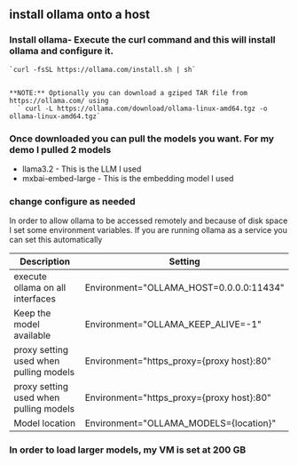## install ollama onto a host

### Install ollama- Execute the curl command and this will install ollama and configure it.

    `curl -fsSL https://ollama.com/install.sh | sh`


    **NOTE:** Optionally you can download a gziped TAR file from https://ollama.com/ using
      ` curl -L https://ollama.com/download/ollama-linux-amd64.tgz -o ollama-linux-amd64.tgz`

### Once downloaded you can pull the models you want. For my demo I pulled 2 models
- llama3.2          - This is the LLM I used
- mxbai-embed-large - This is the embedding model I used

### change configure as needed
   In order to allow ollama to be accessed remotely and because of disk space I set some environment variables.
   If you are running ollama as a service you can set this automatically


|Description                               | Setting                                         |
|------------------------------------------|-------------------------------------------------|
| execute ollama on all interfaces         |Environment="OLLAMA_HOST=0.0.0.0:11434"          |
| Keep the model available                 |Environment="OLLAMA_KEEP_ALIVE=-1"               |
| proxy setting used when pulling models   |Environment="https_proxy={proxy host}:80"        |
| proxy setting used when pulling models   |Environment="https_proxy={proxy host}:80"        |
| Model location                           |Environment="OLLAMA_MODELS={location}"           |


### In order to load larger models, my VM is set at 200 GB
